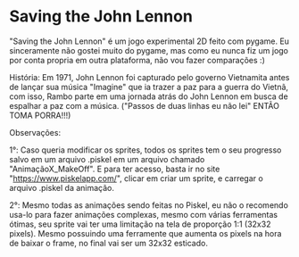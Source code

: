 # Saving the John Lennon
"Saving the John Lennon" é um jogo experimental 2D feito com pygame.
Eu sinceramente não gostei muito do pygame, mas como eu nunca fiz um jogo por conta propria em outra plataforma, não vou fazer comparações :)

História: Em 1971, John Lennon foi capturado pelo governo Vietnamita antes de lançar sua música "Imagine" que ia trazer a paz para a guerra do Vietnã,
com isso, Rambo parte em uma jornada atrás do John Lennon em busca de espalhar a paz com a música. ("Passos de duas linhas eu não lei" ENTÃO TOMA PORRA!!!)

Observações:

1°: Caso queria modificar os sprites, todos os sprites tem o seu progresso salvo em um arquivo .piskel em um arquivo chamado "AnimaçãoX_MakeOff".
E para ter acesso, basta ir no site "https://www.piskelapp.com/", clicar em criar um sprite, e carregar o arquivo .piskel da animação.

2°: Mesmo todas as animações sendo feitas no Piskel, eu não o recomendo usa-lo para fazer animações complexas,
mesmo com várias ferramentas ótimas, seu sprite vai ter uma limitação na tela de proporção 1:1 (32x32 pixels).
Mesmo possuindo uma ferramente que aumenta os pixels na hora de baixar o frame, no final vai ser um 32x32 esticado.
